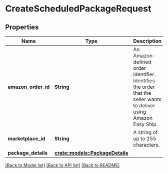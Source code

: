 # CreateScheduledPackageRequest

## Properties

Name | Type | Description | Notes
------------ | ------------- | ------------- | -------------
**amazon_order_id** | **String** | An Amazon-defined order identifier. Identifies the order that the seller wants to deliver using Amazon Easy Ship. | 
**marketplace_id** | **String** | A string of up to 255 characters. | 
**package_details** | [**crate::models::PackageDetails**](PackageDetails.md) |  | 

[[Back to Model list]](../README.md#documentation-for-models) [[Back to API list]](../README.md#documentation-for-api-endpoints) [[Back to README]](../README.md)


